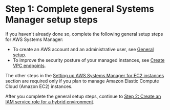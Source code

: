 # Step 1: Complete general Systems Manager setup steps<a name="hybrid-setup-general"></a>

If you haven't already done so, complete the following general setup steps for AWS Systems Manager:
+ To create an AWS account and an administrative user, see [General setup](setting_up_prerequisites.md)\.
+ To improve the security posture of your managed instances, see [Create VPC endpoints](setup-create-vpc.md)\.

The other steps in the [Setting up AWS Systems Manager for EC2 instances](systems-manager-setting-up-ec2.md) section are required only if you plan to manage Amazon Elastic Compute Cloud \(Amazon EC2\) instances\.

After you complete the general setup steps, continue to [Step 2: Create an IAM service role for a hybrid environment](sysman-service-role.md)\.